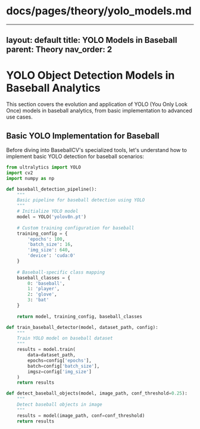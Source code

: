 # docs/pages/theory/yolo_models.md
---
layout: default
title: YOLO Models in Baseball
parent: Theory
nav_order: 2
---

# YOLO Object Detection Models in Baseball Analytics

This section covers the evolution and application of YOLO (You Only Look Once) models in baseball analytics, from basic implementation to advanced use cases.

## Basic YOLO Implementation for Baseball

Before diving into BaseballCV's specialized tools, let's understand how to implement basic YOLO detection for baseball scenarios:

```python
from ultralytics import YOLO
import cv2
import numpy as np

def baseball_detection_pipeline():
    """
    Basic pipeline for baseball detection using YOLO
    """
    # Initialize YOLO model
    model = YOLO('yolov8n.pt')
    
    # Custom training configuration for baseball
    training_config = {
        'epochs': 100,
        'batch_size': 16,
        'img_size': 640,
        'device': 'cuda:0'
    }
    
    # Baseball-specific class mapping
    baseball_classes = {
        0: 'baseball',
        1: 'player',
        2: 'glove',
        3: 'bat'
    }
    
    return model, training_config, baseball_classes

def train_baseball_detector(model, dataset_path, config):
    """
    Train YOLO model on baseball dataset
    """
    results = model.train(
        data=dataset_path,
        epochs=config['epochs'],
        batch=config['batch_size'],
        imgsz=config['img_size']
    )
    return results

def detect_baseball_objects(model, image_path, conf_threshold=0.25):
    """
    Detect baseball objects in image
    """
    results = model(image_path, conf=conf_threshold)
    return results

    